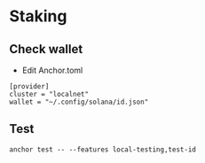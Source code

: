 
# Staking 

## Check wallet
- Edit Anchor.toml
```
[provider]
cluster = "localnet"
wallet = "~/.config/solana/id.json"
```

## Test
```
anchor test -- --features local-testing,test-id
```

